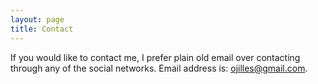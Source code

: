 ```yaml
---
layout: page
title: Contact
---
```

If you would like to contact me, I prefer plain old email over contacting through any of the social networks. Email address is: [ojilles@gmail.com](mailto:ojilles@gmail.com).
